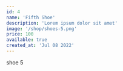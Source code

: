 ```yaml
---
id: 4
name: 'Fifth Shoe'
description: 'Lorem ipsum dolor sit amet'
image: '/shop/shoes-5.png'
price: 100
available: true
created_at: 'Jul 08 2022'
---
```


shoe 5